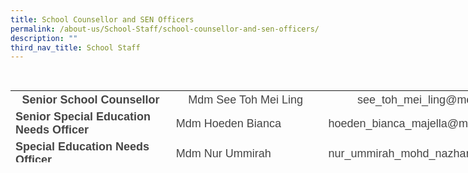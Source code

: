 ```yaml
---
title: School Counsellor and SEN Officers
permalink: /about-us/School-Staff/school-counsellor-and-sen-officers/
description: ""
third_nav_title: School Staff
---
```

<font face="arial, sans-serif"><br>
</font>
<table class="iveo_table ives_tab_simple ive_eobj_left" style="width: 863.031px; height: 115px;">
<tbody>
<tr>
<th style="width: 262px;"><font size="4" face="arial, sans-serif" color="#444444">Senior School Counsellor</font>
</th>
<th style="width: 249px;"><span style="font-weight: normal;"><font size="4" face="arial, sans-serif" color="#444444">Mdm See Toh Mei Ling&nbsp;</font></span>
</th>
<th style="width: 316px;"><span style="font-weight: normal;"><font size="4" face="arial, sans-serif" color="#444444">see_toh_mei_ling@moe.edu.sg
</font></span>
</th>
</tr>
<tr>
<td><font size="4" face="arial, sans-serif" color="#444444"><b>Senior Special Education Needs Officer</b></font>
</td>
<td><font size="4" face="arial, sans-serif" color="#444444">Mdm Hoeden Bianca</font>
</td>
<td><font size="4" face="arial, sans-serif" color="#444444">hoeden_bianca_majella@moe.edu.sg
</font>
</td>
</tr>
<tr>
<td><font face="arial, sans-serif" color="#444444" size="4"><b style="">Special Education Needs Officer</b><b></b></font>
</td>
<td><font size="4" face="arial, sans-serif" color="#444444">Mdm Nur Ummirah</font>
</td>
<td><font size="4" face="arial, sans-serif" color="#444444">nur_ummirah_mohd_nazhar@moe.edu.sg
</font>
</td>
</tr>
<tr>
<td><font face="arial, sans-serif" size="4"><b style="color: rgb(68, 68, 68);">Special Education Needs Officer</b><b style="color: rgb(68, 68, 68);"></b></font>
</td>
<td><font face="arial, sans-serif" size="4">&nbsp;Mdm Amalina Zailani</font>
</td>
<td><font size="4" face="arial, sans-serif">amalina_zailani@moe.edu.sg</font>
</td>
</tr>
<tr>
<td><font face="arial, sans-serif" style="" size="4" color="#444444"><b>Student Welfare Officer</b></font>
</td>
<td><font size="4" face="arial, sans-serif" color="#444444">Ms Ng Zhong Ying</font>
</td>
<td><font size="4" face="arial, sans-serif" color="#444444">ng_zhong_ying@moe.edu.sg</font>
</td>
</tr>
<tr>
<td><font face="arial, sans-serif" size="4" color="#444444"><b>Allied Educator (T&amp;L)</b></font>
</td>
<td><font face="arial, sans-serif" size="4" color="#444444">Mr Mohamad Hafiz</font>
</td>
<td><font face="arial, sans-serif" size="4">mohamad_hafiz_abdul_azhiz@moe.edu.sg<br></font>
</td>
</tr>
  
</tbody>
</table>